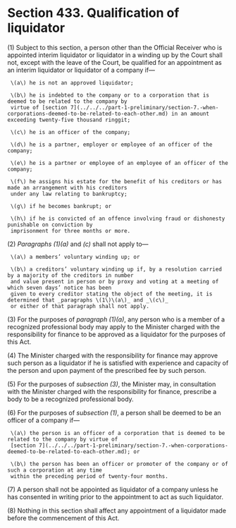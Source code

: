# Section 433. Qualification of liquidator

\(1\) Subject to this section, a person other than the Official Receiver who is appointed interim liquidator or liquidator in a winding up by the Court shall not, except with the leave of the Court, be qualified for an appointment as an interim liquidator or liquidator of a company if—

     \(a\) he is not an approved liquidator;

     \(b\) he is indebted to the company or to a corporation that is deemed to be related to the company by  
     virtue of [section 7](../../../part-1-preliminary/section-7.-when-corporations-deemed-to-be-related-to-each-other.md) in an amount exceeding twenty-five thousand ringgit;

     \(c\) he is an officer of the company;

     \(d\) he is a partner, employer or employee of an officer of the company;

     \(e\) he is a partner or employee of an employee of an officer of the company;

     \(f\) he assigns his estate for the benefit of his creditors or has made an arrangement with his creditors  
     under any law relating to bankruptcy;

     \(g\) if he becomes bankrupt; or

     \(h\) if he is convicted of an offence involving fraud or dishonesty punishable on conviction by  
     imprisonment for three months or more.

\(2\) _Paragraphs \(1\)\(a\)_ and _\(c\)_ shall not apply to—

     \(a\) a members’ voluntary winding up; or

     \(b\) a creditors’ voluntary winding up if, by a resolution carried by a majority of the creditors in number  
     and value present in person or by proxy and voting at a meeting of which seven days’ notice has been  
     given to every creditor stating the object of the meeting, it is determined that _paragraphs \(1\)\(a\)_ and _\(c\)_  
     or either of that paragraph shall not apply.

\(3\) For the purposes of _paragraph \(1\)\(a\)_, any person who is a member of a recognized professional body may apply to the Minister charged with the responsibility for finance to be approved as a liquidator for the purposes of this Act.

\(4\) The Minister charged with the responsibility for finance may approve such person as a liquidator if he is satisfied with experience and capacity of the person and upon payment of the prescribed fee by such person.

\(5\) For the purposes of _subsection \(3\)_, the Minister may, in consultation with the Minister charged with the responsibility for finance, prescribe a body to be a recognized professional body.

\(6\) For the purposes of _subsection \(1\)_, a person shall be deemed to be an officer of a company if—

     \(a\) the person is an officer of a corporation that is deemed to be related to the company by virtue of  
     [section 7](../../../part-1-preliminary/section-7.-when-corporations-deemed-to-be-related-to-each-other.md); or

     \(b\) the person has been an officer or promoter of the company or of such a corporation at any time  
     within the preceding period of twenty-four months.

\(7\) A person shall not be appointed as liquidator of a company unless he has consented in writing prior to the appointment to act as such liquidator.

\(8\) Nothing in this section shall affect any appointment of a liquidator made before the commencement of this Act.

